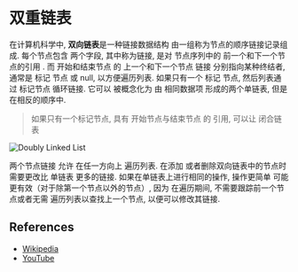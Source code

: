 # 双重链表

在计算机科学中, **双向链表**是一种链接数据结构
由一组称为节点的顺序链接记录组成.  每个节点包含
两个字段, 其中称为链接, 是对 节点序列中的 前一个和下一个节点的引用
.  而 开始和结束节点 的 上一个和下一个节点
链接 分别指向某种终结者, 通常是 标记
节点 或 null, 以方便遍历列表.  如果只有一个
标记 节点, 然后列表通过 标记节点 循环链接.  它可以
被概念化为 由 相同数据项 形成的两个单链表, 
但是在相反的顺序中. 

> 如果只有一个标记节点, 具有 开始节点与结束节点 的 引用, 可以让 闭合链表

![Doubly Linked List](https://upload.wikimedia.org/wikipedia/commons/5/5e/Doubly-linked-list.svg)

两个节点链接 允许 在任一方向上 遍历列表.  在添加
或者删除双向链表中的节点时 需要更改比 单链表 更多的链接. 
如果在单链表上进行相同的操作, 操作更简单
可能更有效（对于除第一个节点以外的节点）, 因为
在遍历期间, 不需要跟踪前一个节点或者无需
遍历列表以查找上一个节点, 以便可以修改其链接. 

## References

- [Wikipedia](https://en.wikipedia.org/wiki/Doubly_linked_list)
- [YouTube](https://www.youtube.com/watch?v=JdQeNxWCguQ&t=7s&index=72&list=PLLXdhg_r2hKA7DPDsunoDZ-Z769jWn4R8)
